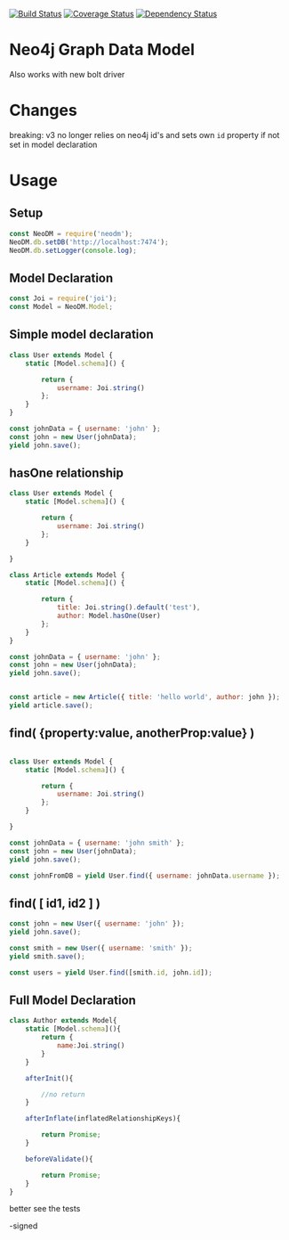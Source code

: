 [![Build Status](https://travis-ci.org/catalint/neodm.svg?branch=master)](https://travis-ci.org/catalint/neodm) [![Coverage Status](https://coveralls.io/repos/github/catalint/neodm/badge.svg?branch=master)](https://coveralls.io/github/catalint/neodm?branch=master) [![Dependency Status](https://david-dm.org/catalint/neodm.svg)](https://david-dm.org/catalint/neodm)


Neo4j Graph Data Model
===

Also works with new bolt driver

Changes
===
breaking: v3 no longer relies on neo4j id's and sets own `id` property if not set in model declaration

Usage
===

Setup
---
```js
const NeoDM = require('neodm');
NeoDM.db.setDB('http://localhost:7474');
NeoDM.db.setLogger(console.log);
```

Model Declaration
---
```js
const Joi = require('joi');
const Model = NeoDM.Model;
```

Simple model declaration
---
```js
class User extends Model {
    static [Model.schema]() {

        return {
            username: Joi.string()
        };
    }
}

const johnData = { username: 'john' };
const john = new User(johnData);
yield john.save();
```

hasOne relationship
---
```js
class User extends Model {
    static [Model.schema]() {

        return {
            username: Joi.string()
        };
    }

}

class Article extends Model {
    static [Model.schema]() {

        return {
            title: Joi.string().default('test'),
            author: Model.hasOne(User)
        };
    }
}

const johnData = { username: 'john' };
const john = new User(johnData);
yield john.save();


const article = new Article({ title: 'hello world', author: john });
yield article.save();

```

find( {property:value, anotherProp:value} )
---
```js

class User extends Model {
    static [Model.schema]() {

        return {
            username: Joi.string()
        };
    }

}

const johnData = { username: 'john smith' };
const john = new User(johnData);
yield john.save();

const johnFromDB = yield User.find({ username: johnData.username });
```

find( [ id1, id2 ] )
---
```js
const john = new User({ username: 'john' });
yield john.save();

const smith = new User({ username: 'smith' });
yield smith.save();

const users = yield User.find([smith.id, john.id]);
```

Full Model Declaration
---
```js
class Author extends Model{
    static [Model.schema](){
        return {
            name:Joi.string()
        }
    }

    afterInit(){

        //no return
    }

    afterInflate(inflatedRelationshipKeys){

        return Promise;
    }

    beforeValidate(){

        return Promise;
    }
}
```

better see the tests

-signed

